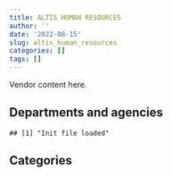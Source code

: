 ```yaml
---
title: ALTIS HUMAN RESOURCES
author: ''
date: '2022-08-15'
slug: altis_human_resources
categories: []
tags: []
---
```


<script src="/rmarkdown-libs/htmlwidgets/htmlwidgets.js"></script>
<link href="/rmarkdown-libs/datatables-css/datatables-crosstalk.css" rel="stylesheet" />
<script src="/rmarkdown-libs/datatables-binding/datatables.js"></script>
<script src="/rmarkdown-libs/jquery/jquery-3.6.0.min.js"></script>
<link href="/rmarkdown-libs/dt-core-bootstrap/css/dataTables.bootstrap.min.css" rel="stylesheet" />
<link href="/rmarkdown-libs/dt-core-bootstrap/css/dataTables.bootstrap.extra.css" rel="stylesheet" />
<script src="/rmarkdown-libs/dt-core-bootstrap/js/jquery.dataTables.min.js"></script>
<script src="/rmarkdown-libs/dt-core-bootstrap/js/dataTables.bootstrap.min.js"></script>
<link href="/rmarkdown-libs/crosstalk/css/crosstalk.min.css" rel="stylesheet" />
<script src="/rmarkdown-libs/crosstalk/js/crosstalk.min.js"></script>
<script src="/rmarkdown-libs/htmlwidgets/htmlwidgets.js"></script>
<link href="/rmarkdown-libs/datatables-css/datatables-crosstalk.css" rel="stylesheet" />
<script src="/rmarkdown-libs/datatables-binding/datatables.js"></script>
<script src="/rmarkdown-libs/jquery/jquery-3.6.0.min.js"></script>
<link href="/rmarkdown-libs/dt-core-bootstrap/css/dataTables.bootstrap.min.css" rel="stylesheet" />
<link href="/rmarkdown-libs/dt-core-bootstrap/css/dataTables.bootstrap.extra.css" rel="stylesheet" />
<script src="/rmarkdown-libs/dt-core-bootstrap/js/jquery.dataTables.min.js"></script>
<script src="/rmarkdown-libs/dt-core-bootstrap/js/dataTables.bootstrap.min.js"></script>
<link href="/rmarkdown-libs/crosstalk/css/crosstalk.min.css" rel="stylesheet" />
<script src="/rmarkdown-libs/crosstalk/js/crosstalk.min.js"></script>

Vendor content here.

## Departments and agencies

    ## [1] "Init file loaded"

<div id="htmlwidget-1" style="width:100%;height:auto;" class="datatables html-widget"></div>
<script type="application/json" data-for="htmlwidget-1">{"x":{"style":"bootstrap","filter":"none","vertical":false,"data":[["<a href=\"/departments/aafc-aac/\">Agriculture and Agri-Food Canada | Agriculture et Agroalimentaire Canada<\/a>","<a href=\"/departments/aandc-aadnc/\">Crown-Indigenous Relations and Northern Affairs Canada | Relations Couronne-Autochtones et Affaires du Nord Canada<\/a>","<a href=\"/departments/atssc-scdata/\">Administrative Tribunals Support Service of Canada | Service canadien d'appui aux tribunaux administratifs<\/a>","<a href=\"/departments/cas-satj/\">Courts Administration Service | Service administratif des tribunaux judiciaires<\/a>","<a href=\"/departments/cbsa-asfc/\">Canada Border Services Agency | Agence des services frontaliers du Canada<\/a>","<a href=\"/departments/ced-dec/\">Canada Economic Development for Quebec Regions | Développement économique Canada pour les régions du Québec<\/a>","<a href=\"/departments/cer-rec/\">Canada Energy Regulator | La Régie de l’énergie du Canada<\/a>","<a href=\"/departments/cfia-acia/\">Canadian Food Inspection Agency | Agence canadienne d'inspection des aliments<\/a>","<a href=\"/departments/chrc-ccdp/\">Canadian Human Rights Commission | Commission canadienne des droits de la personne<\/a>","<a href=\"/departments/cic/\">Immigration, Refugees and Citizenship Canada | Immigration, Réfugiés et Citoyenneté Canada<\/a>","<a href=\"/departments/cnsc-ccsn/\">Canadian Nuclear Safety Commission | Commission canadienne de sûreté nucléaire<\/a>","<a href=\"/departments/cra-arc/\">Canada Revenue Agency | Agence du revenu du Canada<\/a>","<a href=\"/departments/crtc/\">Canadian Radio-television and Telecommunications Commission | Conseil de la radiodiffusion et des télécommunications canadiennes<\/a>","<a href=\"/departments/csa-asc/\">Canadian Space Agency | Agence spatiale canadienne<\/a>","<a href=\"/departments/csc-scc/\">Correctional Service of Canada | Service correctionnel du Canada<\/a>","<a href=\"/departments/csps-efpc/\">Canada School of Public Service | École de la fonction publique du Canada<\/a>","<a href=\"/departments/cta-otc/\">Canadian Transportation Agency | Office des transports du Canada<\/a>","<a href=\"/departments/dfatd-maecd/\">Global Affairs Canada | Affaires mondiales Canada<\/a>","<a href=\"/departments/dfo-mpo/\">Fisheries and Oceans Canada | Pêches et Océans Canada<\/a>","<a href=\"/departments/dnd-mdn/\">National Defence | Défense nationale<\/a>","<a href=\"/departments/ec/\">Environment and Climate Change Canada | Environnement et Changement climatique Canada<\/a>","<a href=\"/departments/esdc-edsc/\">Employment and Social Development Canada | Emploi et Développement social Canada<\/a>","<a href=\"/departments/fin/\">Department of Finance Canada | Ministère des Finances Canada<\/a>","<a href=\"/departments/hc-sc/\">Health Canada | Santé Canada<\/a>","<a href=\"/departments/ic/\">Innovation, Science and Economic Development Canada | Innovation, Sciences et Développement économique Canada<\/a>","<a href=\"/departments/infc/\">Infrastructure Canada | Infrastructure Canada<\/a>","<a href=\"/departments/irb-cisr/\">Immigration and Refugee Board of Canada | Commission de l'immigration et du statut de réfugié du Canada<\/a>","<a href=\"/departments/isc-sac/\">Indigenous Services Canada | Services aux Autochtones Canada<\/a>","<a href=\"/departments/jus/\">Department of Justice Canada | Ministère de la Justice Canada<\/a>","<a href=\"/departments/mpcc-cppm/\">Military Police Complaints Commission of Canada | Commission d'examen des plaintes concernant la police militaire du Canada<\/a>","<a href=\"/departments/nrc-cnrc/\">National Research Council Canada | Conseil national de recherches Canada<\/a>","<a href=\"/departments/nrcan-rncan/\">Natural Resources Canada | Ressources naturelles Canada<\/a>","<a href=\"/departments/nsira-ossnr/\">National Security and Intelligence Review Agency | Office de surveillance des activités en matière de sécurité nationale et de renseignement<\/a>","<a href=\"/departments/oag-bvg/\">Office of the Auditor General of Canada | Bureau du vérificateur général du Canada<\/a>","<a href=\"/departments/ocl-cal/\">Office of the Commissioner of Lobbying of Canada | Commissariat au lobbying du Canada<\/a>","<a href=\"/departments/ocol-clo/\">Office of the Commissioner of Official Languages | Commissariat aux langues officielles<\/a>","<a href=\"/departments/oic-ci/\">Office of the Information Commissioner of Canada | Commissariat à l'information du Canada<\/a>","<a href=\"/departments/opc-cpvp/\">Office of the Privacy Commissioner of Canada | Commissariats à l’information et à la protection de la vie privée au Canada<\/a>","<a href=\"/departments/osfi-bsif/\">Office of the Superintendent of Financial Institutions Canada | Bureau du surintendant des institutions financières Canada<\/a>","<a href=\"/departments/osgg-bsgg/\">Office of the Secretary to the Governor General | Bureau du secrétaire du gouverneur général<\/a>","<a href=\"/departments/pbc-clcc/\">Parole Board of Canada | Commission des libérations conditionnelles du Canada<\/a>","<a href=\"/departments/pc/\">Parks Canada | Parcs Canada<\/a>","<a href=\"/departments/pch/\">Canadian Heritage | Patrimoine canadien<\/a>","<a href=\"/departments/pco-bcp/\">Privy Council Office | Bureau du Conseil privé<\/a>","<a href=\"/departments/phac-aspc/\">Public Health Agency of Canada | Agence de la santé publique du Canada<\/a>","<a href=\"/departments/ppsc-sppc/\">Public Prosecution Service of Canada | Service des poursuites pénales du Canada<\/a>","<a href=\"/departments/ps-sp/\">Public Safety Canada | Sécurité publique Canada<\/a>","<a href=\"/departments/psc-cfp/\">Public Service Commission of Canada | Commission de la fonction publique du Canada<\/a>","<a href=\"/departments/pwgsc-tpsgc/\">Public Services and Procurement Canada | Services publics et Approvisionnement Canada<\/a>","<a href=\"/departments/rcmp-grc/\">Royal Canadian Mounted Police | Gendarmerie royale du Canada<\/a>","<a href=\"/departments/ssc-spc/\">Shared Services Canada | Services partagés Canada<\/a>","<a href=\"/departments/swc-cfc/\">Status of Women Canada | Condition féminine Canada<\/a>","<a href=\"/departments/tbs-sct/\">Treasury Board of Canada Secretariat | Secrétariat du Conseil du Trésor du Canada<\/a>","<a href=\"/departments/tc/\">Transport Canada | Transports Canada<\/a>","<a href=\"/departments/tsb-bst/\">Transportation Safety Board of Canada | Bureau de la sécurité des transports du Canada<\/a>","<a href=\"/departments/wage/\">Department for Women and Gender Equality | Ministère des Femmes et de l’Égalité des genres<\/a>","<a href=\"/departments/wd-deo/\">Western Economic Diversification Canada | Diversification de l'économie de l'Ouest Canada<\/a>"],["$   204,712.92","$   322,134.78","$    18,581.06",null,"$ 1,017,789.37",null,"$   220,692.18","$   132,836.95","$     2,628.92","$   398,849.55",null,"$    30,969.27","$    18,625.95",null,null,null,null,"$ 1,474,629.81","$ 1,657,810.89","$11,016,788.76","$   283,940.89","$   464,549.87","$   119,324.44","$   815,782.57","$   584,087.92","$   138,330.67",null,"$   489,208.05","$   955,896.43",null,"$   261,934.09","$   742,729.54",null,"$         0.00","$    51,239.08","$    23,336.25","$   205,822.54","$   178,665.15",null,null,null,"$   372,421.34","$    56,138.80","$    42,371.35","$   218,016.76","$   266,659.25","$    37,660.25","$   136,645.26","$   491,115.91","$    16,900.40","$   174,923.31","$     9,837.00","$   706,018.54","$   874,387.53","$    36,042.60",null,"$    24,139.25"],["$   204,712.92","$   588,308.57","$         0.00","$    11,802.18","$ 1,567,356.63","$    22,987.00","$   326,043.72","$    24,542.24","$   192,339.25","$    35,200.11","$   107,387.80","$    13,027.64",null,null,"$    77,467.15","$    19,827.09",null,"$ 1,619,691.02","$ 1,348,007.25","$10,526,944.17","$     9,669.47","$   393,609.11",null,"$   353,015.25","$   547,837.13","$   264,690.43",null,"$   594,723.61","$ 1,034,254.59","$    14,338.70","$    39,891.21","$   290,355.24",null,"$         0.00","$    39,901.07",null,"$   926,348.15","$   270,045.72","$   205,282.48",null,null,"$   484,095.81","$   100,926.14","$   120,451.67",null,"$   368,365.32","$    44,421.29",null,"$   183,067.40","$   716,157.42","$   346,398.36","$   111,743.31","$   702,033.60","$   729,424.95","$    51,005.96","$    10,816.61",null],["$   287,679.25","$   609,763.84","$    50,032.64","$   116,068.26","$ 1,781,975.63",null,"$   141,383.14","$   130,524.57","$   122,489.54","$    17,660.16","$   133,573.99","$   171,180.45",null,null,null,null,null,"$   862,952.24","$ 1,824,710.42","$11,243,654.40","$    85,581.91","$   347,150.18","$    20,289.15","$    51,043.94","$   224,087.23","$   371,841.41",null,"$   853,942.60","$ 1,501,317.24","$    38,306.30","$   306,751.37","$   597,596.79",null,"$    54,226.44",null,"$   162,522.02","$ 1,677,657.50","$   113,276.16","$   410,521.78","$    83,560.54",null,"$   265,002.75","$    50,772.97","$    29,082.31",null,"$    83,057.33","$    22,374.14",null,"$   846,750.17","$ 1,191,425.52","$   437,523.42",null,"$ 2,027,676.87","$ 1,026,001.08","$   113,180.33","$   447,544.89",null],["$   311,509.56","$   510,170.36","$    58,158.95",null,"$ 1,003,764.04",null,"$    82,361.38","$    60,815.31","$   152,619.53",null,"$   110,111.71","$    35,395.30",null,"$   172,462.50",null,null,"$   130,200.00","$   485,203.44","$ 2,074,367.68","$ 6,273,972.35","$   243,750.86","$   465,472.22",null,"$    36,240.81","$   383,883.24","$   117,896.78","$    60,201.50","$   481,431.47","$ 1,427,491.82",null,"$   322,852.04","$ 1,031,018.42","$    96,038.70","$    13,994.57",null,"$    13,148.19","$   158,616.08","$    62,723.88","$   323,525.29","$   423,605.50","$    23,052.00","$    79,469.24","$    18,602.54","$    79,816.05","$    61,339.53","$    25,894.00","$   478,998.18",null,"$   893,612.07","$ 1,188,170.26","$   690,423.44",null,"$   925,003.03","$ 1,596,524.24","$    76,851.55","$   449,047.12",null]],"container":"<table class=\"table table-striped table-hover row-border order-column display\">\n  <thead>\n    <tr>\n      <th>Department<\/th>\n      <th>2017-2018<\/th>\n      <th>2018-2019<\/th>\n      <th>2019-2020<\/th>\n      <th>2020-2021<\/th>\n    <\/tr>\n  <\/thead>\n<\/table>","options":{"order":[[4,"desc"]],"pageLength":10,"autoWidth":true,"columnDefs":[],"orderClasses":false}},"evals":[],"jsHooks":[]}</script>

## Categories

<div id="htmlwidget-2" style="width:100%;height:auto;" class="datatables html-widget"></div>
<script type="application/json" data-for="htmlwidget-2">{"x":{"style":"bootstrap","filter":"none","vertical":false,"data":[["<a href=\"/categories/1_facilities_and_construction/\">1_facilities_and_construction<\/a>","<a href=\"/categories/10_office_management/\">10_office_management<\/a>","<a href=\"/categories/11_defence/\">11_defence<\/a>","<a href=\"/categories/2_professional_services/\">2_professional_services<\/a>","<a href=\"/categories/3_information_technology/\">3_information_technology<\/a>","<a href=\"/categories/4_medical/\">4_medical<\/a>","<a href=\"/categories/5_transportation_and_logistics/\">5_transportation_and_logistics<\/a>","<a href=\"/categories/8_security_and_protection/\">8_security_and_protection<\/a>","<a href=\"/categories/9_human_capital/\">9_human_capital<\/a>",null],["$ 2,211,463.41","$   170,047.93","$    91,261.48","$21,679,247.41","$   768,039.96","$   131,893.28","$    10,500.00",null,"$   231,159.77","$     1,562.18"],["$ 1,641,911.33","$    99,856.80","$    86,390.72","$21,705,426.04","$ 1,759,090.98","$   131,893.28",null,null,"$   190,512.85","$    23,432.72"],["$ 2,329,641.94","$   249,087.26","$    86,627.40","$25,426,561.66","$ 2,402,889.30","$   132,254.64",null,"$   103,123.80","$   203,526.88",null],["$ 2,764,423.13","$   193,179.15",null,"$18,541,746.58","$ 1,856,461.99","$    77,329.21","$    19,349.70",null,"$   257,316.97",null]],"container":"<table class=\"table table-striped table-hover row-border order-column display\">\n  <thead>\n    <tr>\n      <th>Category<\/th>\n      <th>2017-2018<\/th>\n      <th>2018-2019<\/th>\n      <th>2019-2020<\/th>\n      <th>2020-2021<\/th>\n    <\/tr>\n  <\/thead>\n<\/table>","options":{"order":[[4,"desc"]],"pageLength":20,"autoWidth":true,"columnDefs":[],"orderClasses":false,"lengthMenu":[10,20,25,50,100]}},"evals":[],"jsHooks":[]}</script>
